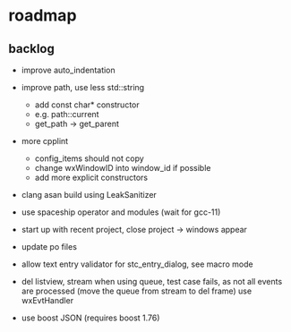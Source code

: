 # roadmap

## backlog
- improve auto_indentation
- improve path, use less std::string
  - add const char* constructor
  - e.g. path::current
  - get_path -> get_parent
- more cpplint
  - config_items should not copy
  - change wxWindowID into window_id if possible
  - add more explicit constructors
- clang asan build using LeakSanitizer

- use spaceship operator
  and modules (wait for gcc-11)
- start up with recent project, close project
  -> windows appear
- update po files
- allow text entry validator for stc_entry_dialog, see macro mode
- del listview, stream when using queue, test case fails, as
  not all events are processed (move the queue from stream to del frame)
  use wxEvtHandler
- use boost JSON (requires boost 1.76)
